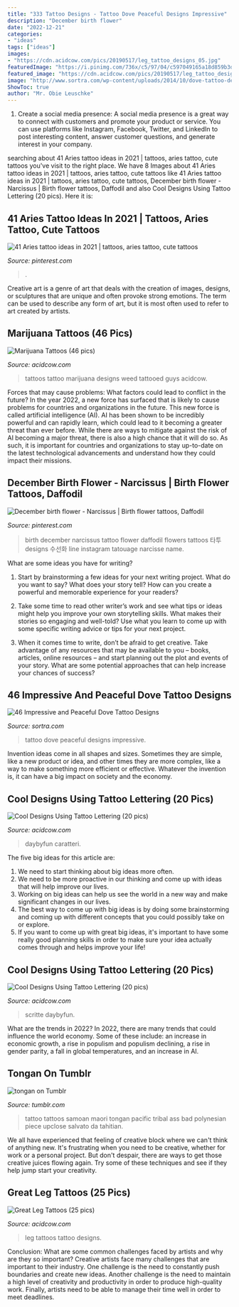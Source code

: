 ```yaml
---
title: "333 Tattoo Designs - Tattoo Dove Peaceful Designs Impressive"
description: "December birth flower"
date: "2022-12-21"
categories:
- "ideas"
tags: ["ideas"]
images:
- "https://cdn.acidcow.com/pics/20190517/leg_tattoo_designs_05.jpg"
featuredImage: "https://i.pinimg.com/736x/c5/97/04/c597049165a18d859b3d27f5a592e7a0.jpg"
featured_image: "https://cdn.acidcow.com/pics/20190517/leg_tattoo_designs_05.jpg"
image: "http://www.sortra.com/wp-content/uploads/2014/10/dove-tattoo-designs33.jpg"
ShowToc: true
author: "Mr. Obie Leuschke"
---
```



1. Create a social media presence: A social media presence is a great way to connect with customers and promote your product or service. You can use platforms like Instagram, Facebook, Twitter, and LinkedIn to post interesting content, answer customer questions, and generate interest in your company.

	

		
searching about 41 Aries tattoo ideas in 2021 | tattoos, aries tattoo, cute tattoos you've visit to the right place. We have 8 Images about 41 Aries tattoo ideas in 2021 | tattoos, aries tattoo, cute tattoos like 41 Aries tattoo ideas in 2021 | tattoos, aries tattoo, cute tattoos, December birth flower - Narcissus | Birth flower tattoos, Daffodil and also Cool Designs Using Tattoo Lettering (20 pics). Here it is:
		
    
## 41 Aries Tattoo Ideas In 2021 | Tattoos, Aries Tattoo, Cute Tattoos

<img loading=lazy src="https://i.pinimg.com/474x/83/db/78/83db7881a1e2a1db8c5258659ccfdbe6.jpg" onerror="this.onerror=null;this.src='https://tse4.mm.bing.net/th?id=OIP.DHcq14233rY--jxEJkR2lAAAAA&amp;pid=15.1';" alt="41 Aries tattoo ideas in 2021 | tattoos, aries tattoo, cute tattoos">

_Source: pinterest.com_

>. 

	

Creative art is a genre of art that deals with the creation of images, designs, or sculptures that are unique and often provoke strong emotions. The term can be used to describe any form of art, but it is most often used to refer to art created by artists.

    
## Marijuana Tattoos (46 Pics)

<img loading=lazy src="http://acidcow.com/pics/20111027/marijuana_tattoos_35.jpg" onerror="this.onerror=null;this.src='https://tse3.mm.bing.net/th?id=OIP.Kx_CqqEjEygf3tT1_1oZzgHaJu&amp;pid=15.1';" alt="Marijuana Tattoos (46 pics)">

_Source: acidcow.com_

>tattoos tattoo marijuana designs weed tattooed guys acidcow. 

	

Forces that may cause problems: What factors could lead to conflict in the future?
In the year 2022, a new force has surfaced that is likely to cause problems for countries and organizations in the future. This new force is called artificial intelligence (AI). AI has been shown to be incredibly powerful and can rapidly learn, which could lead to it becoming a greater threat than ever before. While there are ways to mitigate against the risk of AI becoming a major threat, there is also a high chance that it will do so. As such, it is important for countries and organizations to stay up-to-date on the latest technological advancements and understand how they could impact their missions.

    
## December Birth Flower - Narcissus | Birth Flower Tattoos, Daffodil

<img loading=lazy src="https://i.pinimg.com/736x/c5/97/04/c597049165a18d859b3d27f5a592e7a0.jpg" onerror="this.onerror=null;this.src='https://tse2.mm.bing.net/th?id=OIP.yA3LkjynSOJPX5-6bRF7rQHaHZ&amp;pid=15.1';" alt="December birth flower - Narcissus | Birth flower tattoos, Daffodil">

_Source: pinterest.com_

>birth december narcissus tattoo flower daffodil flowers tattoos 타투 designs 수선화 line instagram tatouage narcisse name. 

	

What are some ideas you have for writing?
1. Start by brainstorming a few ideas for your next writing project. What do you want to say? What does your story tell? How can you create a powerful and memorable experience for your readers?
2. Take some time to read other writer’s work and see what tips or ideas might help you improve your own storytelling skills. What makes their stories so engaging and well-told? Use what you learn to come up with some specific writing advice or tips for your next project.

3. When it comes time to write, don’t be afraid to get creative. Take advantage of any resources that may be available to you – books, articles, online resources – and start planning out the plot and events of your story. What are some potential approaches that can help increase your chances of success?

    
## 46 Impressive And Peaceful Dove Tattoo Designs

<img loading=lazy src="http://www.sortra.com/wp-content/uploads/2014/10/dove-tattoo-designs33.jpg" onerror="this.onerror=null;this.src='https://tse2.mm.bing.net/th?id=OIP.bLTWlfnTGQViRl1Y0b7DRwHaFj&amp;pid=15.1';" alt="46 Impressive and Peaceful Dove Tattoo Designs">

_Source: sortra.com_

>tattoo dove peaceful designs impressive. 

	

Invention ideas come in all shapes and sizes. Sometimes they are simple, like a new product or idea, and other times they are more complex, like a way to make something more efficient or effective. Whatever the invention is, it can have a big impact on society and the economy.

    
## Cool Designs Using Tattoo Lettering (20 Pics)

<img loading=lazy src="https://cdn.acidcow.com/pics/20111011/tattoo_lettering_12.jpg" onerror="this.onerror=null;this.src='https://tse4.mm.bing.net/th?id=OIP.iuQOaBpsLTxM2bIvP9H_BQHaEi&amp;pid=15.1';" alt="Cool Designs Using Tattoo Lettering (20 pics)">

_Source: acidcow.com_

>daybyfun caratteri. 

	

The five big ideas for this article are:
1. We need to start thinking about big ideas more often. 
2. We need to be more proactive in our thinking and come up with ideas that will help improve our lives. 
3. Working on big ideas can help us see the world in a new way and make significant changes in our lives. 
4. The best way to come up with big ideas is by doing some brainstorming and coming up with different concepts that you could possibly take on or explore. 
5. If you want to come up with great big ideas, it's important to have some really good planning skills in order to make sure your idea actually comes through and helps improve your life!

    
## Cool Designs Using Tattoo Lettering (20 Pics)

<img loading=lazy src="https://acidcow.com/pics/20111011/tattoo_lettering_20.jpg" onerror="this.onerror=null;this.src='https://tse3.mm.bing.net/th?id=OIP.RWK9bQOfaaVY0seKpjuf0QHaE4&amp;pid=15.1';" alt="Cool Designs Using Tattoo Lettering (20 pics)">

_Source: acidcow.com_

>scritte daybyfun. 

	

What are the trends in 2022?
In 2022, there are many trends that could influence the world economy. Some of these include: an increase in economic growth, a rise in populism and populism declining, a rise in gender parity, a fall in global temperatures, and an increase in AI.

    
## Tongan On Tumblr

<img loading=lazy src="https://78.media.tumblr.com/tumblr_lnetv1pHYJ1qzoev9o1_500.jpg" onerror="this.onerror=null;this.src='https://tse1.mm.bing.net/th?id=OIP.RlgCG5Meth-J_nL7wKfJPwHaLG&amp;pid=15.1';" alt="tongan on Tumblr">

_Source: tumblr.com_

>tattoo tattoos samoan maori tongan pacific tribal ass bad polynesian piece upclose salvato da tahitian. 

	

We all have experienced that feeling of creative block where we can't think of anything new. It's frustrating when you need to be creative, whether for work or a personal project. But don't despair, there are ways to get those creative juices flowing again. Try some of these techniques and see if they help jump start your creativity.

    
## Great Leg Tattoos (25 Pics)

<img loading=lazy src="https://cdn.acidcow.com/pics/20190517/leg_tattoo_designs_05.jpg" onerror="this.onerror=null;this.src='https://tse4.mm.bing.net/th?id=OIP.hYOzhB5AtcjXrjC569GMMwHaJP&amp;pid=15.1';" alt="Great Leg Tattoos (25 pics)">

_Source: acidcow.com_

>leg tattoos tattoo designs. 

	

Conclusion: What are some common challenges faced by artists and why are they so important?
Creative artists face many challenges that are important to their industry. One challenge is the need to constantly push boundaries and create new ideas. Another challenge is the need to maintain a high level of creativity and productivity in order to produce high-quality work. Finally, artists need to be able to manage their time well in order to meet deadlines.

